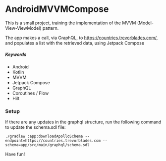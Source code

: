 # AndroidMVVMCompose

This is a small project, training the implementation of the MVVM (Model-View-ViewModel) pattern.

The app makes a call, via GraphQL, to https://countries.trevorblades.com/, and populates a list with the retrieved data, using Jetpack Compose

##### Keywords
* Android
* Kotlin
* MVVM
* Jetpack Compose
* GraphQL
* Coroutines / Flow
* Hilt

### Setup
If there are any updates in the graphql structure, run the following command to update the schema.sdl file:

```
./gradlew :app:downloadApolloSchema --endpoint=https://countries.trevorblades.com --schema=app/src/main/graphql/schema.sdl
```

Have fun!